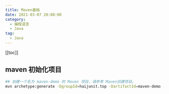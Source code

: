 ```yaml
---
title: Maven基础
date: 2021-03-07 20:08:00
category: 
  - 编程语言
  - Java
tag: 
  - Java
---
```


<!-- more -->
[[toc]]

## maven 初始化项目

```bash
## 创建一个名为 maven-demo 的 Maven 项目，请参考 Maven创建项目。
​mvn archetype:generate -DgroupId=haijunit.top -DartifactId=maven-demo -DarchetypeArtifactId=maven-demo -DinteractiveMode=false
```
